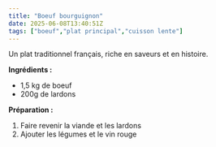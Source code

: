 ```yaml
---
title: "Boeuf bourguignon"
date: 2025-06-08T13:40:51Z
tags: ["boeuf","plat principal","cuisson lente"]
---
```


Un plat traditionnel français, riche en saveurs et en histoire.

**Ingrédients :**
- 1,5 kg de boeuf
- 200g de lardons

**Préparation :**
1. Faire revenir la viande et les lardons
2. Ajouter les légumes et le vin rouge